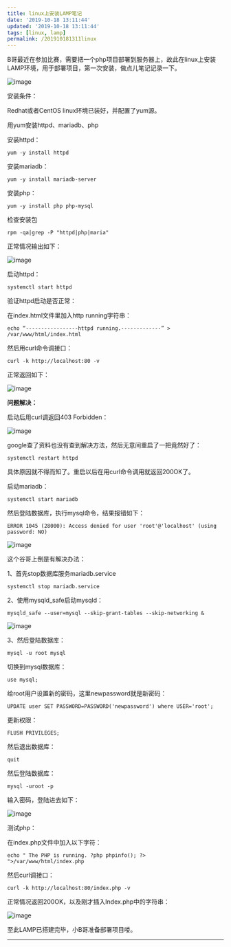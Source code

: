 ```yaml
---
title: linux上安装LAMP笔记
date: '2019-10-18 13:11:44'
updated: '2019-10-18 13:11:44'
tags: [linux, lamp]
permalink: /201910181311linux
---
```

B哥最近在参加比赛，需要把一个php项目部署到服务器上，故此在linux上安装LAMP环境，用于部署项目，第一次安装，做点儿笔记记录一下。

![image](https://cdn.jsdelivr.net/gh/smallersoup/jsDelivr-cdn@main/blog/article/csdnimg/20191017235607126.jpeg)

安装条件：

Redhat或者CentOS linux环境已装好，并配置了yum源。

用yum安装httpd、mariadb、php

安装httpd：

```
yum -y install httpd
```

安装mariadb：

```
yum -y install mariadb-server
```

安装php：

```
yum -y install php php-mysql
```

检查安装包

```
rpm -qa|grep -P "httpd|php|maria"
```

正常情况输出如下：

![image](https://cdn.jsdelivr.net/gh/smallersoup/jsDelivr-cdn@main/blog/article/csdnimg/20191017235607313.jpeg)

启动httpd：

```
systemctl start httpd
```

验证httpd启动是否正常：

在index.html文件里加入http running字符串：

```
echo “-----------------httpd running.-------------” > /var/www/html/index.html
```

然后用curl命令调接口：

```
curl -k http://localhost:80 -v
```

正常返回如下：

![image](https://cdn.jsdelivr.net/gh/smallersoup/jsDelivr-cdn@main/blog/article/csdnimg/20191017235607534.jpeg)

**问题解决：**

启动后用curl调返回403 Forbidden：

![image](https://cdn.jsdelivr.net/gh/smallersoup/jsDelivr-cdn@main/blog/article/csdnimg/20191017235607754.jpeg)

google查了资料也没有查到解决方法，然后无意间重启了一把竟然好了：

```
systemctl restart httpd
```

具体原因就不得而知了。重启以后在用curl命令调用就返回200OK了。

启动mariadb：

```
systemctl start mariadb
```

然后登陆数据库，执行mysql命令，结果报错如下：

```
ERROR 1045 (28000): Access denied for user 'root'@'localhost' (using password: NO)
```

![image](https://cdn.jsdelivr.net/gh/smallersoup/jsDelivr-cdn@main/blog/article/csdnimg/20191017235607954.png)

这个谷哥上倒是有解决办法：

1、首先stop数据库服务mariadb.service

```
systemctl stop mariadb.service
```

2、使用mysqld_safe启动mysqld：

```
mysqld_safe --user=mysql --skip-grant-tables --skip-networking &
```

![image](https://cdn.jsdelivr.net/gh/smallersoup/jsDelivr-cdn@main/blog/article/csdnimg/20191017235608529.jpeg)

3、然后登陆数据库：

```
mysql -u root mysql
```

切换到mysql数据库：

```
use mysql;
```

给root用户设置新的密码，这里newpassword就是新密码：

```
UPDATE user SET PASSWORD=PASSWORD('newpassword') where USER='root';
```

更新权限：

```
FLUSH PRIVILEGES;
```

然后退出数据库：

```
quit
```

然后登陆数据库：

```
mysql -uroot -p
```

输入密码，登陆进去如下：

![image](https://cdn.jsdelivr.net/gh/smallersoup/jsDelivr-cdn@main/blog/article/csdnimg/20191017235608705.jpeg)

测试php：

在index.php文件中加入以下字符：

```
echo " The PHP is running. ?php phpinfo(); ?> ">/var/www/html/index.php
```

然后curl调接口：

```
curl -k http://localhost:80/index.php -v
```

正常情况返回200OK，以及刚才插入Index.php中的字符串：

![image](https://cdn.jsdelivr.net/gh/smallersoup/jsDelivr-cdn@main/blog/article/csdnimg/20191017235609648.jpeg)

至此LAMP已搭建完毕，小B哥准备部署项目喽。

------------
